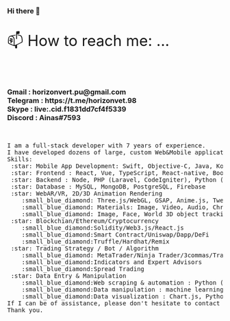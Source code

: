 ### Hi there 👋

<!--
**horizonvert/horizonvert** is a ✨ _special_ ✨ repository because its `README.md` (this file) appears on your GitHub profile.

Here are some ideas to get you started:

- 🔭 I’m currently working on ...
- 🌱 I’m currently learning ...
- 👯 I’m looking to collaborate on ...
- 🤔 I’m looking for help with ...
- 💬 Ask me about ...
- 📫 How to reach me: ...
- 😄 Pronouns: ...
- ⚡ Fun fact: ...
-->
<p style="font-size: 35px"> 📫 How to reach me: ...</p><br>
<h3>
Gmail : horizonvert.pu@gmail.com <br>
Telegram : https://t.me/horizonvet.98 <br>
Skype : live:.cid.f1831dd7cf4f5339 <br>
Discord : Ainas#7593</h3> <br>
<pre>
I am a full-stack developer with 7 years of experience.
I have developed dozens of large, custom Web&Mobile applications focusing on a wide-range of industries including government agencies, start-ups, eCommerce, medical, education, real estate solutions and worker safety.
Skills:
 :star: Mobile App Development: Swift, Objective-C, Java, Kotlin, SwiftUI
 :star: Frontend : React, Vue, TypeScript, React-native, Bootstrap, JQuery, Flutter
 :star: Backend : Node, PHP (Laravel, CodeIgniter), Python (Django)
 :star: Database : MySQL, MongoDB, PostgreSQL, Firebase
 :star: WebAR/VR, 2D/3D Animation Rendering
	:small_blue_diamond: Three.js/WebGL, GSAP, Anime.js, Tween.js, WebAR/XR/VR, Pindar, A-Frame, TensorFlow.js
	:small_blue_diamond: Materials: Image, Video, Audio, Chroma, GLTF, CSS 3D Object, etc.
	:small_blue_diamond: Image, Face, World 3D object tracking
 :star: Blockchian/Ethereum/Cryptocurrency
	:small_blue_diamond:Solidity/Web3.js/React.js
	:small_blue_diamond:Smart Contract/Uniswap/Dapp/DeFi
	:small_blue_diamond:Truffle/Hardhat/Remix
 :star: Trading Strategy / Bot / Algorithm
	:small_blue_diamond: MetaTrader/Ninja Trader/3commas/Trading view
	:small_blue_diamond:Indicators and Expert Advisors
	:small_blue_diamond:Spread Trading
 :star: Data Entry & Manipulation
	:small_blue_diamond:Web scraping & automation : Python (Beautiful soup, Scrapy), PHP (Guzzle, cURL), Node (Puppeteer), Nightware
	:small_blue_diamond:Data manipulation : machine learning, deep learning
	:small_blue_diamond:Data visualization : Chart.js, Python Pandas
If I can be of assistance, please don't hesitate to contact me.
Thank you.
</pre>
